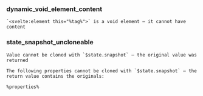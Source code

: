 <!-- This file is generated by scripts/process-messages/index.js. Do not edit! -->

### dynamic_void_element_content

```
`<svelte:element this="%tag%">` is a void element — it cannot have content
```

### state_snapshot_uncloneable

```
Value cannot be cloned with `$state.snapshot` — the original value was returned
```

```
The following properties cannot be cloned with `$state.snapshot` — the return value contains the originals:

%properties%
```
